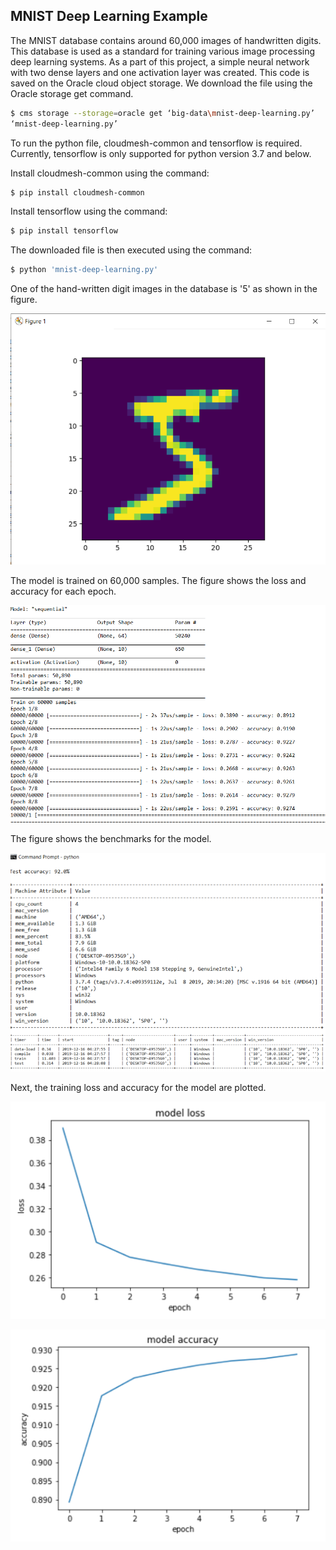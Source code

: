 ## MNIST Deep Learning Example

The MNIST database contains around 60,000 images of handwritten digits. This 
database is used as a standard for training various image processing deep 
learning systems. As a part of this project, a simple neural network with two 
dense layers and one activation layer was created. This code is saved on the 
Oracle cloud object storage. We download the file using the Oracle storage get 
command.

```bash
$ cms storage --storage=oracle get ‘big-data\mnist-deep-learning.py’ 
‘mnist-deep-learning.py’
```

To run the python file, cloudmesh-common and tensorflow is required. 
Currently, tensorflow is only supported for python version 3.7 and below.

Install cloudmesh-common using the command:

```bash
$ pip install cloudmesh-common
```

Install tensorflow using the command:

```bash
$ pip install tensorflow
```

The downloaded file is then executed using the command:

```bash
$ python 'mnist-deep-learning.py'
```

One of the hand-written digit images in the database is '5' as shown in the
 figure.
  
![Digit-Figure](images/figure.png)


The model is trained on 60,000 samples. The figure shows the loss and
 accuracy for each epoch.
 
![Training](images/training.png)


The figure shows the benchmarks for the model. 

![Model Benchmark](images/model-benchmark.png)


Next, the training loss and accuracy for the model are plotted. 

![Model Loss](images/model-loss.png)

![Model Accuracy](images/model-accuracy.png)
